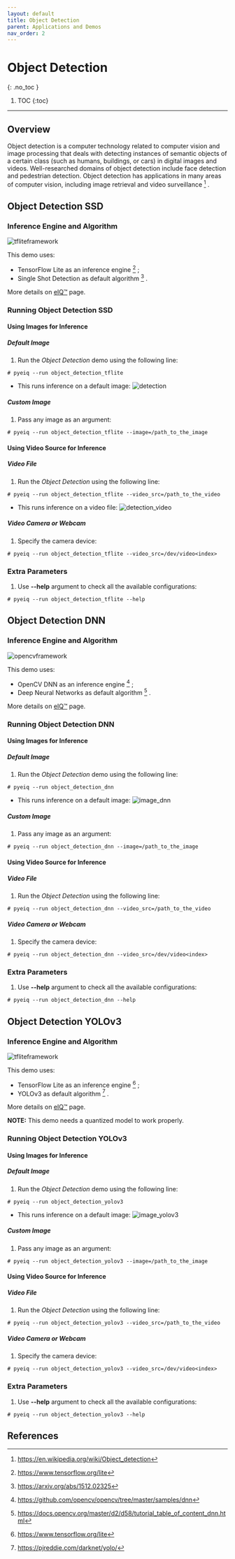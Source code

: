 ```yaml
---
layout: default
title: Object Detection
parent: Applications and Demos
nav_order: 2
---
```


# **Object Detection**
{: .no_toc }

1. TOC
{:toc}
---

## **Overview**

Object detection is a computer technology related to computer vision and image
processing that deals with detecting instances of semantic objects of a certain
class (such as humans, buildings, or cars) in digital images and videos.
Well-researched domains of object detection include face detection and pedestrian
detection. Object detection has applications in many areas of computer vision,
including image retrieval and video surveillance [^1] .

## **Object Detection SSD**

### **Inference Engine and Algorithm**

![tfliteframework][tflite]

This demo uses:

 * TensorFlow Lite as an inference engine [^2] ;
 * Single Shot Detection as default algorithm [^3] .

More details on [eIQ™][eiq] page.

### **Running Object Detection SSD**

#### **Using Images for Inference**

##### **Default Image**

1. Run the _Object Detection_ demo using the following line:
```console
# pyeiq --run object_detection_tflite
```
  * This runs inference on a default image:
  ![detection][image_eIQObjectDetection]

##### **Custom Image**

1. Pass any image as an argument:
```console
# pyeiq --run object_detection_tflite --image=/path_to_the_image
```

#### **Using Video Source for Inference**

##### **Video File**

1. Run the _Object Detection_ using the following line:
```console
# pyeiq --run object_detection_tflite --video_src=/path_to_the_video
```
  * This runs inference on a video file:
  ![detection_video][video_eIQObjectDetection]

##### **Video Camera or Webcam**

1. Specify the camera device:
```console
# pyeiq --run object_detection_tflite --video_src=/dev/video<index>
```

### **Extra Parameters**

1. Use **--help** argument to check all the available configurations:
```console
# pyeiq --run object_detection_tflite --help
```

## **Object Detection DNN**

### **Inference Engine and Algorithm**

![opencvframework][opencv]

This demo uses:

 * OpenCV DNN as an inference engine [^4] ;
 * Deep Neural Networks as default algorithm [^5] .

More details on [eIQ™][eiq] page.

### **Running Object Detection DNN**

#### **Using Images for Inference**

##### **Default Image**

1. Run the _Object Detection_ demo using the following line:
```console
# pyeiq --run object_detection_dnn
```
  * This runs inference on a default image:
  ![image_dnn][image_eIQObjectDetectionDNN]

##### **Custom Image**

1. Pass any image as an argument:
```console
# pyeiq --run object_detection_dnn --image=/path_to_the_image
```

#### **Using Video Source for Inference**

##### **Video File**

1. Run the _Object Detection_ using the following line:
```console
# pyeiq --run object_detection_dnn --video_src=/path_to_the_video
```

##### **Video Camera or Webcam**

1. Specify the camera device:
```console
# pyeiq --run object_detection_dnn --video_src=/dev/video<index>
```

### **Extra Parameters**

1. Use **--help** argument to check all the available configurations:
```console
# pyeiq --run object_detection_dnn --help
```

## **Object Detection YOLOv3**

### **Inference Engine and Algorithm**

![tfliteframework][tflite]

This demo uses:

 * TensorFlow Lite as an inference engine [^2] ;
 * YOLOv3 as default algorithm [^6] .

More details on [eIQ™][eiq] page.

**NOTE:** This demo needs a quantized model to work properly.

### **Running Object Detection YOLOv3**

#### **Using Images for Inference**

##### **Default Image**

1. Run the _Object Detection_ demo using the following line:
```console
# pyeiq --run object_detection_yolov3
```
  * This runs inference on a default image:
  ![image_yolov3][image_eIQObjectDetectionYOLOv3]

##### **Custom Image**

1. Pass any image as an argument:
```console
# pyeiq --run object_detection_yolov3 --image=/path_to_the_image
```

#### **Using Video Source for Inference**

##### **Video File**

1. Run the _Object Detection_ using the following line:
```console
# pyeiq --run object_detection_yolov3 --video_src=/path_to_the_video
```

##### **Video Camera or Webcam**

1. Specify the camera device:
```console
# pyeiq --run object_detection_yolov3 --video_src=/dev/video<index>
```

### **Extra Parameters**

1. Use **--help** argument to check all the available configurations:
```console
# pyeiq --run object_detection_yolov3 --help
```

## **References**

[^1]: https://en.wikipedia.org/wiki/Object_detection
[^2]: https://www.tensorflow.org/lite
[^3]: https://arxiv.org/abs/1512.02325
[^4]: https://github.com/opencv/opencv/tree/master/samples/dnn
[^5]: https://docs.opencv.org/master/d2/d58/tutorial_table_of_content_dnn.html
[^6]: https://pjreddie.com/darknet/yolo/

[image_eIQObjectDetection]: ../media/demos/eIQObjectDetection/image_eiqobjectdetection_resized_logo.gif

[video_eIQObjectDetection]: ../media/demos/eIQObjectDetection/video_eIQObjectDetection_street.gif

[image_eIQObjectDetectionDNN]: ../media/demos/eIQObjectDetectionDNN/image_eiqobjectdetectiondnn_resized_logo.gif

[image_eIQObjectDetectionYOLOv3]: ../media/demos/eIQObjectDetectionYOLOV3/image_eiqobjectdetectionyolov3_resized_logo.gif

[tflite]: https://img.shields.io/badge/TFLite-2.1.0-orange
[opencv]: https://img.shields.io/badge/OpenCV-4.2.0-yellow
[eiq]: https://www.nxp.com/design/software/development-software/eiq-ml-development-environment:EIQ
